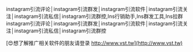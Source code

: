 instagram引流评论│instagram引流群发│instagram引流软件│instagram引流关注│instagram引流私信│instagram引流群控,Ins行销助手,Ins群发工具,Ins拉群
instagram引流评论│instagram引流群发│instagram引流软件│instagram引流关注│instagram引流私信│instagram引流群控

[😍想了解推广相关软件的朋友请登录 http://www.vst.tw](http://www.vst.tw)



